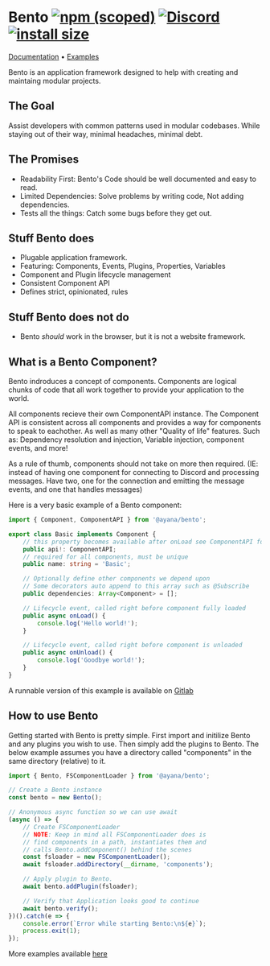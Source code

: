 # Bento [![npm (scoped)](https://img.shields.io/npm/v/@ayana/bento.svg)](https://www.npmjs.com/package/@ayana/bento) [![Discord](https://discordapp.com/api/guilds/508903834853310474/embed.png)](https://discord.gg/eaa5pYf) [![install size](https://packagephobia.now.sh/badge?p=@ayana/bento)](https://packagephobia.now.sh/result?p=@ayana/bento)

[Documentation](https://docs.ayana.io/modules/bento.html) • [Examples](https://gitlab.com/ayana/libs/bento/tree/master/examples)

Bento is an application framework designed to help with creating and maintaing modular projects.

## The Goal
Assist developers with common patterns used in modular codebases. While staying out
of their way, minimal headaches, minimal debt.

## The Promises
* Readability First: Bento's Code should be well documented and easy to read.
* Limited Dependencies: Solve problems by writing code, Not adding dependencies.
* Tests all the things: Catch some bugs before they get out.

## Stuff Bento does
* Plugable application framework.
* Featuring: Components, Events, Plugins, Properties, Variables
* Component and Plugin lifecycle management
* Consistent Component API
* Defines strict, opinionated, rules

## Stuff Bento does not do
* Bento *should* work in the browser, but it is not a website framework.

## What is a Bento Component?
Bento indroduces a concept of components. Components are logical chunks of code that all work together to provide your application to the world.

All components recieve their own ComponentAPI instance. The Component API is consistent across all components and provides a way for components to speak to eachother. As well as many other "Quality of life" features. Such as: Dependency resolution and injection, Variable injection, component events, and more!

As a rule of thumb, components should not take on more then required. (IE: instead of having one component for connecting to Discord and processing messages. Have two, one for the connection and emitting the message events, and one that handles messages)

Here is a very basic example of a Bento component:
```ts
import { Component, ComponentAPI } from '@ayana/bento';

export class Basic implements Component {
	// this property becomes available after onLoad see ComponentAPI for more info
	public api!: ComponentAPI;
	// required for all components, must be unique
	public name: string = 'Basic';

	// Optionally define other components we depend upon
	// Some decorators auto append to this array such as @Subscribe
	public dependencies: Array<Component> = [];

	// Lifecycle event, called right before component fully loaded
	public async onLoad() {
		console.log('Hello world!');
	}

	// Lifecycle event, called right before component is unloaded
	public async onUnload() {
		console.log('Goodbye world!');
	}
}
```
A runnable version of this example is available on [Gitlab](https://gitlab.com/ayana/libs/bento/tree/master/examples/src/bento-basic)

## How to use Bento
Getting started with Bento is pretty simple. First import and initilize Bento and any plugins you wish to use. Then simply add the plugins to Bento. The below example assumes you have a directory called "components" in the same directory (relative) to it.

```ts
import { Bento, FSComponentLoader } from '@ayana/bento';

// Create a Bento instance
const bento = new Bento();

// Anonymous async function so we can use await
(async () => {
	// Create FSComponentLoader
	// NOTE: Keep in mind all FSComponentLoader does is
	// find components in a path, instantiates them and
	// calls Bento.addComponent() behind the scenes
	const fsloader = new FSComponentLoader();
	await fsloader.addDirectory(__dirname, 'components');

	// Apply plugin to Bento.
	await bento.addPlugin(fsloader);

	// Verify that Application looks good to continue
	await bento.verify();
})().catch(e => {
	console.error(`Error while starting Bento:\n${e}`);
	process.exit(1);
});
```

More examples available [here](https://gitlab.com/ayana/libs/bento/tree/master/examples)
